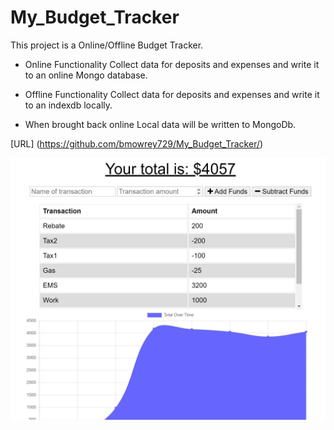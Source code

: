 # My_Budget_Tracker

This project is a Online/Offline Budget Tracker.

- Online Functionality
  Collect data for deposits and expenses and write it to an online Mongo database.

- Offline Functionality
  Collect data for deposits and expenses and write it to an indexdb locally.

- When brought back online
  Local data will be written to MongoDb.

[URL] (https://github.com/bmowrey729/My_Budget_Tracker/)

![Screen Shot ](/public/assets/myBudget.PNG)
